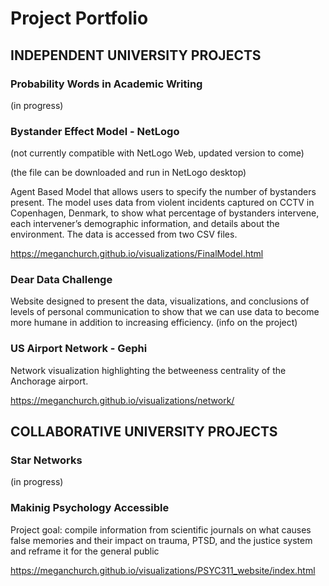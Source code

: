 # Project Portfolio

## INDEPENDENT UNIVERSITY PROJECTS


### Probability Words in Academic Writing

(in progress)



### Bystander Effect Model - NetLogo 

(not currently compatible with NetLogo Web, updated version to come)

(the file can be downloaded and run in NetLogo desktop)

Agent Based Model that allows users to specify the number of bystanders present. The model uses data from violent incidents captured on CCTV in Copenhagen, Denmark, to show what percentage of bystanders intervene, each intervener’s demographic information, and details about the environment. The data is accessed from two CSV files.

https://meganchurch.github.io/visualizations/FinalModel.html



### Dear Data Challenge 

Website designed to present the data, visualizations, and conclusions of levels of personal communication to show that we can use data to become more humane in addition to increasing efficiency. (info on the project)



### US Airport Network - Gephi

Network visualization highlighting the betweeness centrality of the Anchorage airport. 

https://meganchurch.github.io/visualizations/network/





## COLLABORATIVE UNIVERSITY PROJECTS

### Star Networks 
(in progress)



### Makinig Psychology Accessible 

Project goal: compile information from scientific journals on what causes false memories and their impact on trauma, PTSD, and the justice system and reframe it for the general public

https://meganchurch.github.io/visualizations/PSYC311_website/index.html


